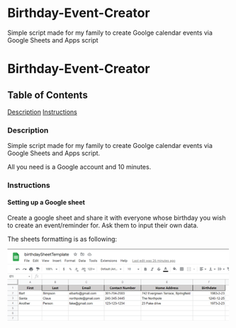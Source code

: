 # Birthday-Event-Creator
Simple script made for my family to create Goolge calendar events via Google Sheets and Apps script

# Birthday-Event-Creator

## Table of Contents
[Description](#description)
[Instructions](#instructions)

### Description
Simple script made for my family to create Goolge calendar events via Google Sheets and Apps script.

All you need is a Google account and 10 minutes.

### Instructions

#### Setting up a Google sheet
Create a google sheet and share it with everyone whose birthday you wish to create an event/reminder for. Ask them to input their own data.

The sheets formatting is as following: 
<p><img src="https://github.com/cchromak/Birthday-Event-Creator/blob/main/images/addSheet.png" width=500></p>
